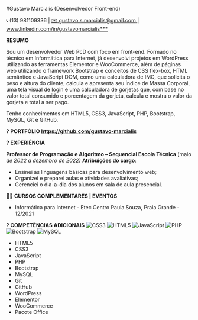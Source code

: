 ﻿#Gustavo Marcialis (Desenvolvedor Front-end) 

📞 (13) 981109336    |   [ ✉️ gustavo.s.marcialis@gmail.com ](mailto:gustavo.s.marcialis@gmail.com)  |    [ www.linkedin.com/in/gustavomarcialis*** ](http://www.linkedin.com/in/gustavomarcialis)

**RESUMO** 

Sou um desenvolvedor Web PcD com foco em front-end. Formado no técnico em Informática para Internet, já desenvolvi projetos  em  WordPress  utilizando  as  ferramentas Elementor  e  WooCommerce, além  de  páginas  web  utilizando  o framework Bootstrap e conceitos de CSS flex-box, HTML semântico e JavaScript DOM, como uma calculadora de IMC, que solicita o peso e altura do cliente, calcula e apresenta seu Índice de Massa Corporal, uma tela visual de login e uma calculadora de gorjetas que, com base no valor total consumido e porcentagem da gorjeta, calcula e mostra o valor da gorjeta e total a ser pago. 

Tenho conhecimentos em HTML5, CSS3, JavaScript, PHP, Bootstrap, MySQL, Git e GitHub.

**? PORTFÓLIO <https://github.com/gustavo-marcialis>**

**? EXPERIÊNCIA**

**Professor de Programação e Algoritmo – Sequencial Escola Técnica** (maio *de 2022 a dezembro de 2022)* **Atribuições do cargo**: 

- Ensinei as linguagens básicas para desenvolvimento web;
- Organizei e preparei aulas e atividades avaliativas;
- Gerenciei o dia-a-dia dos alunos em sala de aula presencial. 

**👨‍🎓 CURSOS COMPLEMENTARES | EVENTOS**

- Informática para Internet - Etec Centro Paula Souza, Praia Grande - 12/2021

**? COMPETÊNCIAS ADICIONAIS** 
![CSS3](https://img.shields.io/badge/css3-%231572B6.svg?style=for-the-badge&logo=css3&logoColor=white) ![HTML5](https://img.shields.io/badge/html5-%23E34F26.svg?style=for-the-badge&logo=html5&logoColor=white) ![JavaScript](https://img.shields.io/badge/javascript-%23323330.svg?style=for-the-badge&logo=javascript&logoColor=%23F7DF1E) ![PHP](https://img.shields.io/badge/php-%23777BB4.svg?style=for-the-badge&logo=php&logoColor=white) ![Bootstrap](https://img.shields.io/badge/bootstrap-%23563D7C.svg?style=for-the-badge&logo=bootstrap&logoColor=white) ![MySQL](https://img.shields.io/badge/mysql-%2300f.svg?style=for-the-badge&logo=mysql&logoColor=white)

- HTML5
- CSS3
- JavaScript
- PHP
- Bootstrap
- MySQL
- Git
- GitHub
- WordPress
- Elementor
- WooCommerce
- Pacote Office